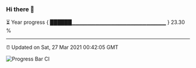 ### Hi there 👋

⏳ Year progress { ██████▁▁▁▁▁▁▁▁▁▁▁▁▁▁▁▁▁▁▁▁▁▁▁▁ } 23.30 %

---

⏰ Updated on Sat, 27 Mar 2021 00:42:05 GMT

![Progress Bar CI](https://github.com/liununu/liununu/workflows/Progress%20Bar%20CI/badge.svg)
